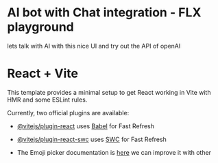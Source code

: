 # AI bot with Chat integration - FLX playground 

lets talk with AI with this nice UI and try out the API of openAI


# React + Vite

This template provides a minimal setup to get React working in Vite with HMR and some ESLint rules.

Currently, two official plugins are available:

- [@vitejs/plugin-react](https://github.com/vitejs/vite-plugin-react/blob/main/packages/plugin-react/README.md) uses [Babel](https://babeljs.io/) for Fast Refresh
- [@vitejs/plugin-react-swc](https://github.com/vitejs/vite-plugin-react-swc) uses [SWC](https://swc.rs/) for Fast Refresh

- The Emoji picker documentation is [here](https://github.com/missive/emoji-mart?tab=readme-ov-file#-emoji-component) we can improve it with other 